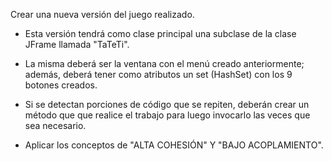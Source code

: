 Crear una nueva versión del juego realizado.

- Esta versión tendrá como clase principal una subclase de la clase JFrame llamada "TaTeTi".

- La misma deberá ser la ventana con el menú creado anteriormente; además, deberá tener como atributos un set (HashSet) con los 9 botones creados.

- Si se detectan porciones de código que se repiten, deberán crear un método que que realice el trabajo para luego invocarlo las veces que sea necesario.

- Aplicar los conceptos de "ALTA COHESIÓN" Y "BAJO ACOPLAMIENTO".


